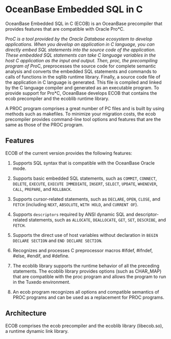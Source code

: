 # OceanBase Embedded SQL in C

OceanBase Embedded SQL in C (ECOB) is an OceanBase precompiler that provides features that are compatible with Oracle Pro*C. 

Pro*C is a tool provided by the Oracle Database ecosystem to develop applications. When you develop an application in C language, you can directly embed SQL statements into the source code of the application. These embedded SQL statements can take C language variables in the host C application as the input and output. Then, proc, the precompiling program of Pro*C, preprocesses the source code for complete semantic analysis and converts the embedded SQL statements and commands to calls of functions in the sqllib runtime library. Finally, a source code file of the application in C language is generated. This file is compiled and linked by the C language compiler and generated as an executable program. To provide support for Pro*C, OceanBase develops ECOB that contains the ecob precompiler and the ecoblib runtime library. 

A PROC program comprises a great number of PC files and is built by using methods such as makefiles. To minimize your migration costs, the ecob precompiler provides command-line tool options and features that are the same as those of the PROC program. 

## Features

ECOB of the current version provides the following features:

1. Supports SQL syntax that is compatible with the OceanBase Oracle mode. 

2. Supports basic embedded SQL statements, such as `COMMIT`, `CONNECT`, `DELETE`, `EXECUTE`, `EXECUTE IMMEDIATE`, `INSERT`, `SELECT`, `UPDATE`, `WHENEVER`, `CALL`, `PREPARE`, and `ROLLBACK`. 

3. Supports cursor-related statements, such as `DECLARE`, `OPEN`, `CLOSE`, and `FETCH` (including `NEXT`, `ABSOLUTE`, `WITH HOLD`, and `CURRENT OF`). 

4. Supports `descriptors` required by ANSI dynamic SQL and descriptor-related statements, such as `ALLOCATE`, `DEALLOCATE`, `GET`, `SET`, `DESCRIBE`, and `FETCH`. 

5. Supports the direct use of host variables without declaration in `BEGIN DECLARE SECTION` and `END DECLARE SECTION`. 

6. Recognizes and processes C preprocessor macros #ifdef, #ifndef, #else, #endif, and #define. 

7. The ecoblib library supports the runtime behavior of all the preceding statements. The ecoblib library provides options (such as CHAR_MAP) that are compatible with the proc program and allows the program to run in the Tuxedo environment. 

8. An ecob program recognizes all options and compatible semantics of PROC programs and can be used as a replacement for PROC programs. 

## Architecture

ECOB comprises the ecob precompiler and the ecoblib library (libecob.so), a runtime dynamic link library. 

<!-- The architecture is shown in the following figure.

![Architecture of ECOB](https://help-static-aliyun-doc.aliyuncs.com/assets/img/zh-CN/8238598061/p183960.png) -->